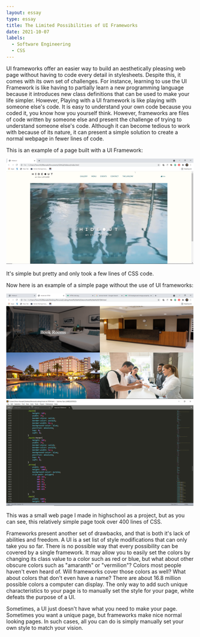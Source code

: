 ```yaml
---
layout: essay
type: essay
title: The Limited Possibilities of UI Frameworks
date: 2021-10-07
labels:
  - Software Engineering
  - CSS
---
```

<p>
UI frameworks offer an easier way to build an aesthetically pleasing web page without having to code every detail in stylesheets. 
Despite this, it comes with its own set of challenges. For instance, learning to use the UI Framework is like having to partially 
learn a new programming language because it introduces new class definitions that can be used to make your life simpler. However, 
Playing with a UI framework is like playing with someone else's code. It is easy to understand your own code because you coded it, 
you know how you yourself think. However, frameworks are files of code written by someone else and present the challenge of trying 
to understand someone else's code. Although it can become tedious to work with because of its nature, it can present a simple 
solution to create a normal webpage in fewer lines of code.

This is an example of a page built with a UI Framework:
  
</p>
<img style="width: 500px" src="https://raw.githubusercontent.com/tkansaki/tkansaki.github.io/master/images/Screenshot%20(12).png">
<p>
  
It's simple but pretty and only took a few lines of CSS code.

Now here is an example of a simple page without the use of UI frameworks:
  
</p>
<img style="width: 500px" src="https://raw.githubusercontent.com/tkansaki/tkansaki.github.io/master/images/Screenshot%20(14).png">
<img style="width: 500px" src="https://raw.githubusercontent.com/tkansaki/tkansaki.github.io/master/images/Screenshot%20(13).png">
<p>
  
This was a small web page I made in highschool as a project, but as you can see, this relatively simple page took over 400 lines of CSS.
  
Frameworks present another set of drawbacks, and that is both it's lack of abilities and freedom. A UI is a set list of style 
modifications that can only take you so far. There is no possible way that every possibility can be covered by a single framework. 
It may allow you to easily set the colors by changing its class value to a color such as red or blue, but what about other obscure 
colors such as "amaranth" or "vermilion"? Colors most people haven't even heard of. Will frameworks cover those colors as well? What 
about colors that don't even have a name? There are about 16.8 million possible colors a computer can display. The only way to add 
such unique characteristics to your page is to manually set the style for your page, white defeats the purpose of a UI. 

Sometimes, a UI just doesn't have what you need to make your page. Sometimes you want a unique page, but frameworks make nice normal 
looking pages. In such cases, all you can do is simply manually set your own style to match your vision.
</p>
